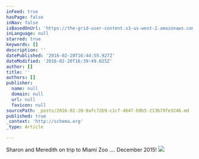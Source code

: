 ```yaml
---
inFeed: true
hasPage: false
inNav: false
isBasedOnUrl: 'https://the-grid-user-content.s3-us-west-2.amazonaws.com/ab1acdb6-77a6-42f7-afa5-f437d2e6f21a.png'
inLanguage: null
starred: true
keywords: []
description: ''
datePublished: '2016-02-20T16:44:55.927Z'
dateModified: '2016-02-20T16:39:49.025Z'
author: []
title: ''
authors: []
publisher:
  name: null
  domain: null
  url: null
  favicon: null
sourcePath: _posts/2016-02-20-9afc72b9-c1cf-464f-b9b5-213679fe3246.md
published: true
_context: 'http://schema.org'
_type: Article

---
```

Sharon and Meredith on trip to Miami Zoo .... December 2015!
![](https://the-grid-user-content.s3-us-west-2.amazonaws.com/ab1acdb6-77a6-42f7-afa5-f437d2e6f21a.png)